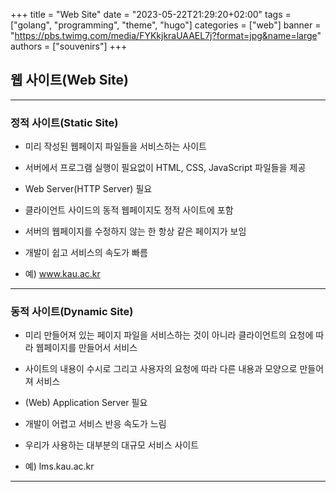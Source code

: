 +++
title = "Web Site"
date = "2023-05-22T21:29:20+02:00"
tags = ["golang", "programming", "theme", "hugo"]
categories = ["web"]
banner = "https://pbs.twimg.com/media/FYKkjkraUAAEL7j?format=jpg&name=large"
authors = ["souvenirs"]
+++

## 웹 사이트(Web Site)

---

### 정적 사이트(Static Site)

- 미리 작성된 웹페이지 파일들을 서비스하는 사이트

- 서버에서 프로그램 실행이 필요없이 HTML, CSS, JavaScript 파일들을 제공

- Web Server(HTTP Server) 필요

- 클라이언트 사이드의 동적 웹페이지도 정적 사이트에 포함

- 서버의 웹페이지를 수정하지 않는 한 항상 같은 페이지가 보임

- 개발이 쉽고 서비스의 속도가 빠름

- 예) www.kau.ac.kr

---

### 동적 사이트(Dynamic Site)

- 미리 만들어져 있는 페이지 파일을 서비스하는 것이 아니라 클라이언트의 요청에 따라 웹페이지를 만들어서 서비스

- 사이트의 내용이 수시로 그리고 사용자의 요청에 따라 다른 내용과 모양으로 만들어져 서비스

- (Web) Application Server 필요

- 개발이 어렵고 서비스 반응 속도가 느림

- 우리가 사용하는 대부분의 대규모 서비스 사이트

- 예) lms.kau.ac.kr

---